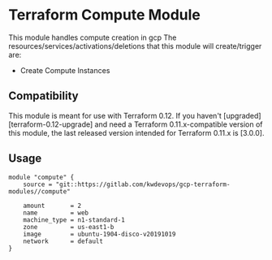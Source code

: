 # Terraform Compute Module

This module handles compute creation in gcp
The resources/services/activations/deletions that this module will create/trigger are:
- Create Compute Instances

## Compatibility

This module is meant for use with Terraform 0.12. If you haven't
[upgraded][terraform-0.12-upgrade] and need a Terraform
0.11.x-compatible version of this module, the last released version
intended for Terraform 0.11.x is [3.0.0].

## Usage

```hcl
module "compute" {
    source = "git::https://gitlab.com/kwdevops/gcp-terraform-modules//compute"
     
    amount       = 2
    name         = web
    machine_type = n1-standard-1
    zone         = us-east1-b
    image        = ubuntu-1904-disco-v20191019
    network      = default
}   
```